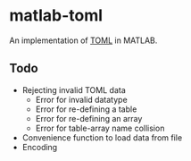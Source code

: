 # matlab-toml
An implementation of [TOML](https://github.com/toml-lang/toml) in MATLAB.

## Todo
* Rejecting invalid TOML data
  * Error for invalid datatype
  * Error for re-defining a table
  * Error for re-defining an array
  * Error for table-array name collision
* Convenience function to load data from file
* Encoding
